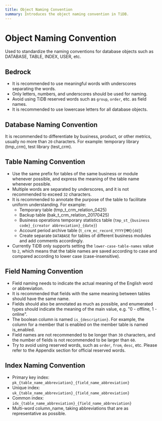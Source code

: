 ```yaml
---
title: Object Naming Convention
summary: Introduces the object naming convention in TiDB.
---
```


# Object Naming Convention

Used to standardize the naming conventions for database objects such as DATABASE, TABLE, INDEX, USER, etc.

## Bedrock

- It is recommended to use meaningful words with underscores separating the words.
- Only letters, numbers, and underscores should be used for naming.
- Avoid using TiDB reserved words such as `group`, `order`, etc. as field names.
- It is recommended to use lowercase letters for all database objects.

## Database Naming Convention

It is recommended to differentiate by business, product, or other metrics, usually no more than `20` characters. For example: temporary library (tmp_crm), test library (test_crm).

## Table Naming Convention

- Use the same prefix for tables of the same business or module whenever possible, and express the meaning of the table name whenever possible.
- Multiple words are separated by underscores, and it is not recommended to exceed `32` characters.
- It is recommended to annotate the purpose of the table to facilitate uniform understanding. For example:
    - Temporary table (tmp_t_crm_relation_0425)
    - Backup table (bak_t_crm_relation_20170425)
    - Business operations temporary statistics table (`tmp_st_{business code}_{creator abbreviation}_{date}`)
    - Account period archive table (`t_crm_ec_record_YYYY{MM}{dd}`)
    - Create separate `DATABASE` for tables of different business modules and add comments accordingly.
- Currently TiDB only supports setting the `lower-case-table-names` value to `2`, which means that the table names are saved according to case and compared according to lower case (case-insensitive).

## Field Naming Convention

- Field naming needs to indicate the actual meaning of the English word or abbreviation.
- It is recommended that fields with the same meaning between tables should have the same name.
- Fields should also be annotated as much as possible, and enumerated types should indicate the meaning of the main value, e.g. "0 - offline, 1 - online".
- The boolean column is named `is_{description}`. For example, the column for a member that is enabled on the member table is named is_enabled.
- Field names are not recommended to be longer than `30` characters, and the number of fields is not recommended to be larger than `60`.
- Try to avoid using reserved words, such as `order`, `from`, `desc`, etc. Please refer to the Appendix section for official reserved words.

## Index Naming Convention

- Primary key index: `pk_{table_name_abbreviation}_{field_name_abbreviation}`
- Unique index: `uk_{table_name_abbreviation}_{field_name_abbreviation}`
- Common index: `idx_{table_name_abbreviation}_{field_name_abbreviation}`
- Multi-word column_name, taking abbreviations that are as representative as possible.